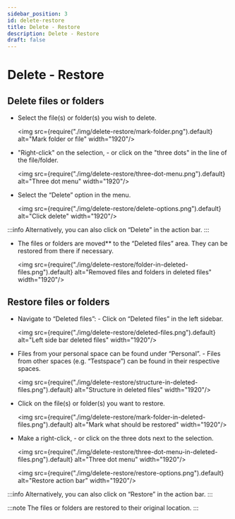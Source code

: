 ```yaml
---
sidebar_position: 3
id: delete-restore
title: Delete - Restore
description: Delete - Restore
draft: false
---
```


# Delete - Restore

## Delete files or folders

- Select the file(s) or folder(s) you wish to delete.

  <img src={require("./img/delete-restore/mark-folder.png").default} alt="Mark folder or file" width="1920"/>

- "Right-click" on the selection, - or click on the "three dots" in the line of the file/folder.

  <img src={require("./img/delete-restore/three-dot-menu.png").default} alt="Three dot menu" width="1920"/>

- Select the “Delete” option in the menu.

  <img src={require("./img/delete-restore/delete-options.png").default} alt="Click delete" width="1920"/>

:::info
Alternatively, you can also click on “Delete” in the action bar.
:::

- The files or folders are moved\*\* to the “Deleted files” area. They can be restored from there if necessary.

  <img src={require("./img/delete-restore/folder-in-deleted-files.png").default} alt="Removed files and folders in deleted files" width="1920"/>

## Restore files or folders

- Navigate to “Deleted files”: - Click on “Deleted files” in the left sidebar.

  <img src={require("./img/delete-restore/deleted-files.png").default} alt="Left side bar deleted files" width="1920"/>

- Files from your personal space can be found under “Personal”. - Files from other spaces (e.g. “Testspace”) can be found in their respective spaces.

  <img src={require("./img/delete-restore/structure-in-deleted-files.png").default} alt="Structure in deleted files" width="1920"/>

- Click on the file(s) or folder(s) you want to restore.

  <img src={require("./img/delete-restore/mark-folder-in-deleted-files.png").default} alt="Mark what should be restored" width="1920"/>

- Make a right-click, - or click on the three dots next to the selection.

  <img src={require("./img/delete-restore/three-dot-menu-in-deleted-files.png").default} alt="Three dot menu" width="1920"/>

  <img src={require("./img/delete-restore/restore-options.png").default} alt="Restore action bar" width="1920"/>

:::info
Alternatively, you can also click on “Restore” in the action bar.
:::

:::note
The files or folders are restored to their original location.
:::
